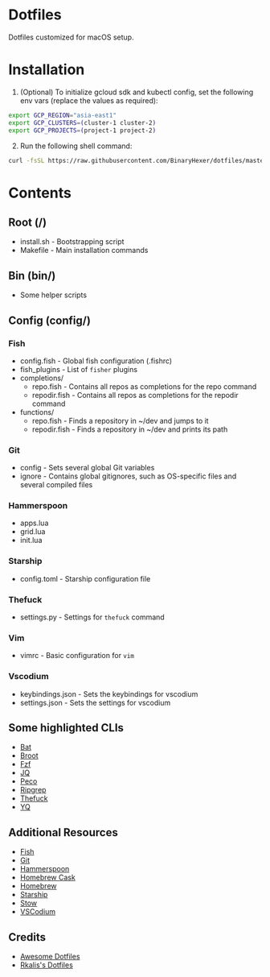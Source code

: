 # Dotfiles

Dotfiles customized for macOS setup.

# Installation

1. (Optional) To initialize gcloud sdk and kubectl config, set the following env vars (replace the values as required):
```sh
export GCP_REGION="asia-east1"
export GCP_CLUSTERS=(cluster-1 cluster-2)
export GCP_PROJECTS=(project-1 project-2)
```

2. Run the following shell command:
```sh
curl -fsSL https://raw.githubusercontent.com/BinaryHexer/dotfiles/master/install.sh | bash
```

# Contents

## Root (/)

- install.sh - Bootstrapping script
- Makefile - Main installation commands

## Bin (bin/)

- Some helper scripts

## Config (config/)

### Fish

- config.fish - Global fish configuration (.fishrc)
- fish_plugins - List of `fisher` plugins
- completions/
    - repo.fish - Contains all repos as completions for the repo command
    - repodir.fish - Contains all repos as completions for the repodir command
- functions/ 
    - repo.fish - Finds a repository in ~/dev and jumps to it
    - repodir.fish - Finds a repository in ~/dev and prints its path
    
### Git

- config - Sets several global Git variables
- ignore - Contains global gitignores, such as OS-specific files and several compiled files

### Hammerspoon

- apps.lua
- grid.lua
- init.lua

### Starship

- config.toml - Starship configuration file

### Thefuck

- settings.py - Settings for `thefuck` command

### Vim

- vimrc - Basic configuration for `vim`

### Vscodium

- keybindings.json - Sets the keybindings for vscodium
- settings.json - Sets the settings for vscodium

## Some highlighted CLIs

- [Bat](https://github.com/sharkdp/bat)
- [Broot](https://github.com/Canop/broot)
- [Fzf](https://github.com/junegunn/fzf)
- [JQ](https://github.com/stedolan/jq)
- [Peco](https://github.com/peco/peco)
- [Ripgrep](https://github.com/BurntSushi/ripgrep)
- [Thefuck](https://github.com/nvbn/thefuck)
- [YQ](https://github.com/mikefarah/yq)

## Additional Resources

- [Fish](https://fishshell.com/)
- [Git](https://git-scm.com/)
- [Hammerspoon](https://github.com/Hammerspoon/hammerspoon)
- [Homebrew Cask](https://github.com/Homebrew/homebrew-cask)
- [Homebrew](https://brew.sh)
- [Starship](https://starship.rs/)
- [Stow](https://www.gnu.org/software/stow/)
- [VSCodium](https://vscodium.com/)

## Credits

- [Awesome Dotfiles](https://github.com/webpro/awesome-dotfiles)
- [Rkalis's Dotfiles](https://github.com/rkalis/dotfiles)
